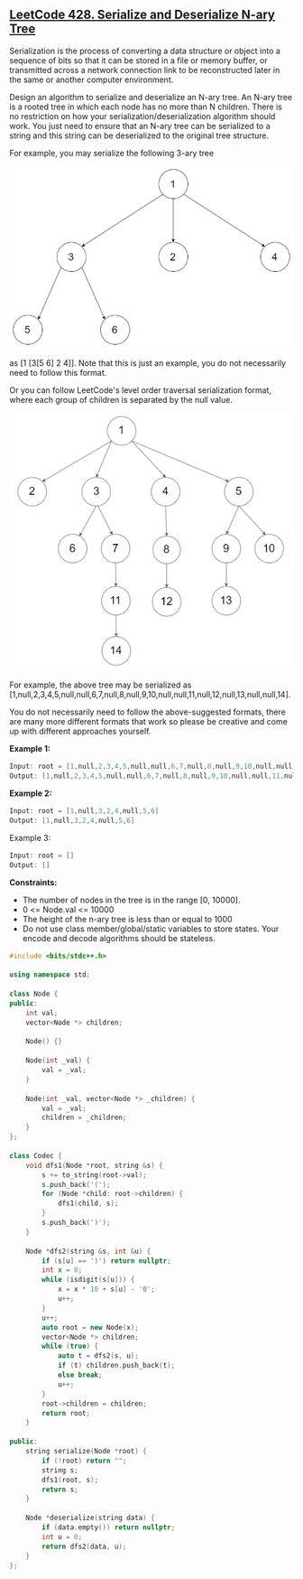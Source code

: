 ## [LeetCode 428. Serialize and Deserialize N-ary Tree](https://leetcode.cn/problems/serialize-and-deserialize-n-ary-tree/)

Serialization is the process of converting a data structure or object into a sequence of bits so that it can be stored in a file or memory buffer, or transmitted across a network connection link to be reconstructed later in the same or another computer environment.

Design an algorithm to serialize and deserialize an N-ary tree. An N-ary tree is a rooted tree in which each node has no more than N children. There is no restriction on how your serialization/deserialization algorithm should work. You just need to ensure that an N-ary tree can be serialized to a string and this string can be deserialized to the original tree structure.

For example, you may serialize the following 3-ary tree

![Untitled](LeetCode%20428-1.png)

as [1 [3[5 6] 2 4]]. Note that this is just an example, you do not necessarily need to follow this format.

Or you can follow LeetCode's level order traversal serialization format, where each group of children is separated by the null value.

![Untitled](LeetCode%20428-2.png)

For example, the above tree may be serialized as [1,null,2,3,4,5,null,null,6,7,null,8,null,9,10,null,null,11,null,12,null,13,null,null,14].

You do not necessarily need to follow the above-suggested formats, there are many more different formats that work so please be creative and come up with different approaches yourself.

**Example 1:**

```cpp
Input: root = [1,null,2,3,4,5,null,null,6,7,null,8,null,9,10,null,null,11,null,12,null,13,null,null,14]
Output: [1,null,2,3,4,5,null,null,6,7,null,8,null,9,10,null,null,11,null,12,null,13,null,null,14]
```

**Example 2:**

```cpp
Input: root = [1,null,3,2,4,null,5,6]
Output: [1,null,3,2,4,null,5,6]
```

Example 3:

```cpp
Input: root = []
Output: []
```

**Constraints:**

- The number of nodes in the tree is in the range [0, 10000].
- 0 <= Node.val <= 10000
- The height of the n-ary tree is less than or equal to 1000
- Do not use class member/global/static variables to store states. Your encode and decode algorithms should be stateless.

```cpp
#include <bits/stdc++.h>

using namespace std;

class Node {
public:
    int val;
    vector<Node *> children;

    Node() {}

    Node(int _val) {
        val = _val;
    }

    Node(int _val, vector<Node *> _children) {
        val = _val;
        children = _children;
    }
};

class Codec {
    void dfs1(Node *root, string &s) {
        s += to_string(root->val);
        s.push_back('(');
        for (Node *child: root->children) {
            dfs1(child, s);
        }
        s.push_back(')');
    }

    Node *dfs2(string &s, int &u) {
        if (s[u] == ')') return nullptr;
        int x = 0;
        while (isdigit(s[u])) {
            x = x * 10 + s[u] - '0';
            u++;
        }
        u++;
        auto root = new Node(x);
        vector<Node *> children;
        while (true) {
            auto t = dfs2(s, u);
            if (t) children.push_back(t);
            else break;
            u++;
        }
        root->children = children;
        return root;
    }

public:
    string serialize(Node *root) {
        if (!root) return "";
        string s;
        dfs1(root, s);
        return s;
    }

    Node *deserialize(string data) {
        if (data.empty()) return nullptr;
        int u = 0;
        return dfs2(data, u);
    }
};